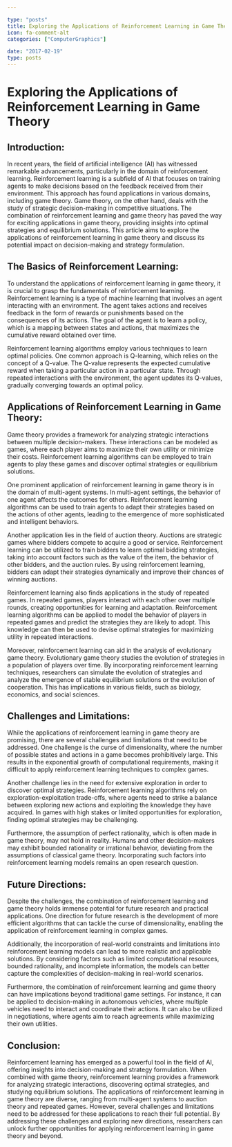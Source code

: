```yaml
---

type: "posts"
title: Exploring the Applications of Reinforcement Learning in Game Theory
icon: fa-comment-alt
categories: ["ComputerGraphics"]

date: "2017-02-19"
type: posts
---
```





# Exploring the Applications of Reinforcement Learning in Game Theory

## Introduction:

In recent years, the field of artificial intelligence (AI) has witnessed remarkable advancements, particularly in the domain of reinforcement learning. Reinforcement learning is a subfield of AI that focuses on training agents to make decisions based on the feedback received from their environment. This approach has found applications in various domains, including game theory. Game theory, on the other hand, deals with the study of strategic decision-making in competitive situations. The combination of reinforcement learning and game theory has paved the way for exciting applications in game theory, providing insights into optimal strategies and equilibrium solutions. This article aims to explore the applications of reinforcement learning in game theory and discuss its potential impact on decision-making and strategy formulation.

## The Basics of Reinforcement Learning:

To understand the applications of reinforcement learning in game theory, it is crucial to grasp the fundamentals of reinforcement learning. Reinforcement learning is a type of machine learning that involves an agent interacting with an environment. The agent takes actions and receives feedback in the form of rewards or punishments based on the consequences of its actions. The goal of the agent is to learn a policy, which is a mapping between states and actions, that maximizes the cumulative reward obtained over time.

Reinforcement learning algorithms employ various techniques to learn optimal policies. One common approach is Q-learning, which relies on the concept of a Q-value. The Q-value represents the expected cumulative reward when taking a particular action in a particular state. Through repeated interactions with the environment, the agent updates its Q-values, gradually converging towards an optimal policy.

## Applications of Reinforcement Learning in Game Theory:

Game theory provides a framework for analyzing strategic interactions between multiple decision-makers. These interactions can be modeled as games, where each player aims to maximize their own utility or minimize their costs. Reinforcement learning algorithms can be employed to train agents to play these games and discover optimal strategies or equilibrium solutions.

One prominent application of reinforcement learning in game theory is in the domain of multi-agent systems. In multi-agent settings, the behavior of one agent affects the outcomes for others. Reinforcement learning algorithms can be used to train agents to adapt their strategies based on the actions of other agents, leading to the emergence of more sophisticated and intelligent behaviors.

Another application lies in the field of auction theory. Auctions are strategic games where bidders compete to acquire a good or service. Reinforcement learning can be utilized to train bidders to learn optimal bidding strategies, taking into account factors such as the value of the item, the behavior of other bidders, and the auction rules. By using reinforcement learning, bidders can adapt their strategies dynamically and improve their chances of winning auctions.

Reinforcement learning also finds applications in the study of repeated games. In repeated games, players interact with each other over multiple rounds, creating opportunities for learning and adaptation. Reinforcement learning algorithms can be applied to model the behavior of players in repeated games and predict the strategies they are likely to adopt. This knowledge can then be used to devise optimal strategies for maximizing utility in repeated interactions.

Moreover, reinforcement learning can aid in the analysis of evolutionary game theory. Evolutionary game theory studies the evolution of strategies in a population of players over time. By incorporating reinforcement learning techniques, researchers can simulate the evolution of strategies and analyze the emergence of stable equilibrium solutions or the evolution of cooperation. This has implications in various fields, such as biology, economics, and social sciences.

## Challenges and Limitations:

While the applications of reinforcement learning in game theory are promising, there are several challenges and limitations that need to be addressed. One challenge is the curse of dimensionality, where the number of possible states and actions in a game becomes prohibitively large. This results in the exponential growth of computational requirements, making it difficult to apply reinforcement learning techniques to complex games.

Another challenge lies in the need for extensive exploration in order to discover optimal strategies. Reinforcement learning algorithms rely on exploration-exploitation trade-offs, where agents need to strike a balance between exploring new actions and exploiting the knowledge they have acquired. In games with high stakes or limited opportunities for exploration, finding optimal strategies may be challenging.

Furthermore, the assumption of perfect rationality, which is often made in game theory, may not hold in reality. Humans and other decision-makers may exhibit bounded rationality or irrational behavior, deviating from the assumptions of classical game theory. Incorporating such factors into reinforcement learning models remains an open research question.

## Future Directions:

Despite the challenges, the combination of reinforcement learning and game theory holds immense potential for future research and practical applications. One direction for future research is the development of more efficient algorithms that can tackle the curse of dimensionality, enabling the application of reinforcement learning in complex games.

Additionally, the incorporation of real-world constraints and limitations into reinforcement learning models can lead to more realistic and applicable solutions. By considering factors such as limited computational resources, bounded rationality, and incomplete information, the models can better capture the complexities of decision-making in real-world scenarios.

Furthermore, the combination of reinforcement learning and game theory can have implications beyond traditional game settings. For instance, it can be applied to decision-making in autonomous vehicles, where multiple vehicles need to interact and coordinate their actions. It can also be utilized in negotiations, where agents aim to reach agreements while maximizing their own utilities.

## Conclusion:

Reinforcement learning has emerged as a powerful tool in the field of AI, offering insights into decision-making and strategy formulation. When combined with game theory, reinforcement learning provides a framework for analyzing strategic interactions, discovering optimal strategies, and studying equilibrium solutions. The applications of reinforcement learning in game theory are diverse, ranging from multi-agent systems to auction theory and repeated games. However, several challenges and limitations need to be addressed for these applications to reach their full potential. By addressing these challenges and exploring new directions, researchers can unlock further opportunities for applying reinforcement learning in game theory and beyond.